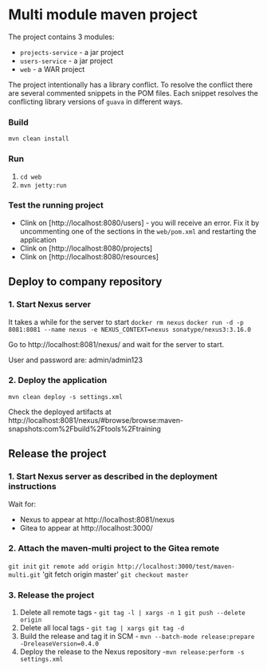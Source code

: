 # Multi module maven project
The project contains 3 modules:
- `projects-service` - a jar project
- `users-service` - a jar project
- `web` - a WAR project

The project intentionally has a library conflict.
To resolve the conflict there are several commented snippets in the POM files.
Each snippet resolves the conflicting library versions of `guava` in different ways. 
 
### Build
`mvn clean install`

### Run
1. `cd web`
2. `mvn jetty:run`

### Test the running project 
- Clink on [http://localhost:8080/users] - you will receive an error. Fix it by uncommenting one of the sections in the `web/pom.xml` and restarting the application
- Clink on [http://localhost:8080/projects]
- Clink on [http://localhost:8080/resources] 


## Deploy to company repository

### 1. Start Nexus server
It takes a while for the server to start
`docker rm nexus`
`docker run -d -p 8081:8081 --name nexus -e NEXUS_CONTEXT=nexus sonatype/nexus3:3.16.0`

Go to http://localhost:8081/nexus/ and wait for the server to start.

User and password are: admin/admin123

### 2. Deploy the application 
`mvn clean deploy -s settings.xml`

Check the deployed artifacts at http://localhost:8081/nexus/#browse/browse:maven-snapshots:com%2Fbuild%2Ftools%2Ftraining


## Release the project

### 1. Start Nexus server as described in the deployment instructions
Wait for:
- Nexus to appear at http://localhost:8081/nexus
- Gitea to appear at http://localhost:3000/


### 2. Attach the maven-multi project to the Gitea remote
`git init` 
`git remote add origin http://localhost:3000/test/maven-multi.git`
'git fetch origin master'
`git checkout master` 
 
### 3. Release the project 
1. Delete all remote tags - `git tag -l | xargs -n 1 git push --delete origin`
2. Delete all local tags - `git tag | xargs git tag -d`
3. Build the release and tag it in SCM - `mvn --batch-mode release:prepare -DreleaseVersion=0.4.0`
4. Deploy the release to the Nexus repository -`mvn release:perform -s settings.xml`

